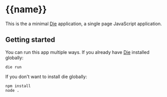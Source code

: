 # {{name}}

This is the a minimal [Die][die] application, a single page JavaScript application.

## Getting started

You can run this app multiple ways. If you already have [Die][die] installed globally:

    die run

If you don't want to install die globally:

    npm install
    node .

[die]: https://github.com/zeekay/die
